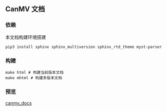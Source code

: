 ## CanMV 文档


### 依赖

本文档构建环境搭建

```shell
pip3 install sphinx sphinx_multiversion sphinx_rtd_theme myst-parser
```

### 构建

```shell
make html # 构建当前版本文档
make mhtml # 构建多版本文档
```

### 预览

[canmv_docs](https://kendryte.github.io/canmv_docs/main/index.html)